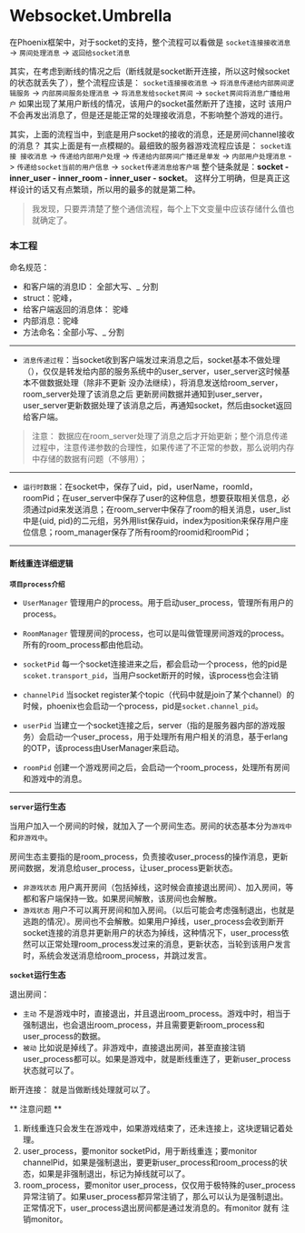 # Websocket.Umbrella


在Phoenix框架中，对于socket的支持，整个流程可以看做是 `socket连接接收消息` -> `房间处理消息` -> `返回给socket消息`

其实，在考虑到断线的情况之后（断线就是socket断开连接，所以这时候socket的状态就丢失了），整个流程应该是： `socket连接接收消息` -> `将消息传递给内部房间逻辑服务` -> `内部房间服务处理消息` -> `将消息发给socket房间` -> `socket房间将消息广播给用户` 如果出现了某用户断线的情况，该用户的socket虽然断开了连接，这时 该用户不会再发出消息了，但是还是能正常的处理接收消息，不影响整个游戏的进行。


其实，上面的流程当中，到底是用户socket的接收的消息，还是房间channel接收的消息？ 其实上面是有一点模糊的。最细致的服务器游戏流程应该是： `socket连接 接收消息` -> `传递给内部用户处理` -> `传递给内部房间广播还是单发` -> `内部用户处理消息` -> `传递给socket当前的用户信息` -> `socket传递消息给客户端` 整个链条就是：**socket - inner_user - inner_room - inner_user - socket**。 这样分工明确，但是真正这样设计的话又有点繁琐，所以用的最多的就是第二种。


> 我发现，只要弄清楚了整个通信流程，每个上下文变量中应该存储什么值也就确定了。


### 本工程

命名规范：
- 和客户端的消息ID： 全部大写、_ 分割
- struct：驼峰，
- 给客户端返回的消息体： 驼峰
- 内部消息：驼峰
- 方法命名：全部小写、_ 分割

-----------

- `消息传递过程`：当socket收到客户端发过来消息之后，socket基本不做处理（），仅仅是转发给内部的服务系统中的user_server，user_server这时候基本不做数据处理（除非不更新 没办法继续），将消息发送给room_server，room_server处理了该消息之后 更新房间数据并通知到user_server，user_server更新数据处理了该消息之后，再通知socket，然后由socket返回给客户端。

> 注意： 数据应在room_server处理了消息之后才开始更新；整个消息传递过程中，注意传递参数的合理性，如果传递了不正常的参数，那么说明内存中存储的数据有问题（不够用）；

------------

- `运行时数据`：在socket中，保存了uid，pid，userName，roomId，roomPid；在user_server中保存了user的这种信息，想要获取相关信息，必须通过pid来发送消息；在room_server中保存了room的相关消息，user_list中是{uid, pid}的二元组，另外用list保存uid，index为position来保存用户座位信息；room_manager保存了所有room的roomid和roomPid；

------------

#### 断线重连详细逻辑

**`项目process介绍`**

 - `UserManager` 管理用户的process。用于启动user_process，管理所有用户的process。
 - `RoomManager` 管理房间的process，也可以是叫做管理房间游戏的process。所有的room_process都由他启动。

 - `socketPid` 每一个socket连接进来之后，都会启动一个process，他的pid是`scoket.transport_pid`，当用户socket断开的时候，该process也会注销
 - `channelPid` 当socket register某个topic（代码中就是join了某个channel）的时候，phoenix也会启动一个process，pid是`socket.channel_pid`。
 - `userPid` 当建立一个socket连接之后，server（指的是服务器内部的游戏服务）会启动一个user_process，用于处理所有用户相关的消息，基于erlang的OTP，该process由UserManager来启动。
 - `roomPid` 创建一个游戏房间之后，会启动一个room_process，处理所有房间和游戏中的消息。

-------

 **`server`运行生态**

 当用户加入一个房间的时候，就加入了一个房间生态。房间的状态基本分为`游戏中`和`非游戏中`。

 房间生态主要指的是room_process，负责接收user_process的操作消息，更新房间数据，发消息给user_process，让user_process更新状态。

 - `非游戏状态` 用户离开房间（包括掉线，这时候会直接退出房间）、加入房间，等都和客户端保持一致。如果房间解散，该房间也会解散。
 - `游戏状态` 用户不可以离开房间和加入房间。（以后可能会考虑强制退出，也就是逃跑的情况）。房间也不会解散。如果用户掉线，user_process会收到断开socket连接的消息并更新用户的状态为掉线，这种情况下，user_process依然可以正常处理room_process发过来的消息，更新状态，当轮到该用户发言时，系统会发送消息给room_process，并跳过发言。


 **`socket`运行生态**

 退出房间：
 - `主动` 不是游戏中时，直接退出，并且退出room_process。游戏中时，相当于强制退出，也会退出room_process，并且需要更新room_process和user_process的数据。
 - `被动` 比如说是掉线了。非游戏中，直接退出房间，甚至直接注销user_process都可以。如果是游戏中，就是断线重连了，更新user_process状态就可以了。

 断开连接： 就是当做断线处理就可以了。


 ** 注意问题 **
 1. 断线重连只会发生在游戏中，如果游戏结束了，还未连接上，这块逻辑记着处理。
 2. user_process，要monitor socketPid，用于断线重连；要monitor channelPid，如果是强制退出，要更新user_process和room_process的状态，如果是非强制退出，标记为掉线就可以了。
 3. room_process，要monitor user_process，仅仅用于极特殊的user_process异常注销了。如果user_process都异常注销了，那么可以认为是强制退出。正常情况下，user_process退出房间都是通过发消息的。有monitor 就有 注销monitor。





